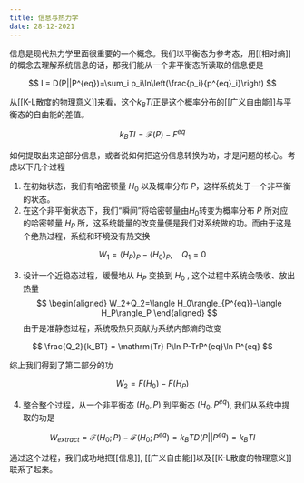 ```yaml
---
title: 信息与热力学
date: 28-12-2021
---
```

信息是现代热力学里面很重要的一个概念。我们以平衡态为参考态，用[[相对熵]]的概念去理解系统信息的话，那我们能从一个非平衡态所读取的信息便是

$$
I = D(P||P^{eq})=\sum_i p_i\ln\left(\frac{p_i}{p^{eq}_i}\right)
$$

从[[K-L散度的物理意义]]来看，这个$k_BTI$正是这个概率分布的[[广义自由能]]与平衡态的自由能的差值。

$$
k_BTI = \mathcal{F}(P)-F^{eq}
$$

如何提取出来这部分信息，或者说如何把这份信息转换为功，才是问题的核心。考虑以下几个过程

1. 在初始状态，我们有哈密顿量 $H_0$ 以及概率分布 $P$，这样系统处于一个非平衡的状态。
2. 在这个非平衡状态下，我们“瞬间”将哈密顿量由$H_0$转变为概率分布 $P$ 所对应的哈密顿量 $H_P$ 所，这系统能量的改变量便是我们对系统做的功。而由于这是个绝热过程，系统和环境没有热交换

$$
W_1=\langle H_P\rangle_P-\langle H_0\rangle_P,\quad
Q_1=0
$$

3. 设计一个近稳态过程，缓慢地从 $H_P$ 变换到 $H_0$ , 这个过程中系统会吸收、放出热量
$$
\begin{aligned}
W_2+Q_2=\langle H_0\rangle_{P^{eq}}-\langle H_P\rangle_P
\end{aligned}
$$
由于是准静态过程，系统吸热只贡献为系统内部熵的改变

$$
\frac{Q_2}{k_BT} = \mathrm{Tr} P\ln P-TrP^{eq}\ln P^{eq}
$$

综上我们得到了第二部分的功

$$
W_2 = F(H_0)-F(H_P)
$$

4. 整合整个过程，从一个非平衡态 $(H_0,P)$ 到平衡态 $(H_0,P^{eq})$, 我们从系统中提取的功是


$$
W_{extract} = \mathcal{F}(H_0;P)-\mathcal{F}(H_0;P^{eq})=k_BTD(P||P^{eq})=k_BTI
$$

通过这个过程，我们成功地把[[信息]], [[广义自由能]]以及[[K-L散度的物理意义]]联系了起来。
